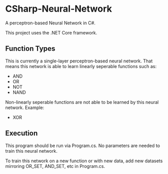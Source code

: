 # CSharp-Neural-Network
A perceptron-based Neural Network in C#.

This project uses the .NET Core framework.

## Function Types
This is currently a single-layer perceptron-based neural network. That means this network is able to learn linearly seperable functions such as:
* AND
* OR
* NOT
* NAND

Non-linearly seperable functions are not able to be learned by this neural network. Example:
* XOR

## Execution
This program should be run via Program.cs. No parameters are needed to train this neural network.

To train this network on a new function or with new data, add new datasets mirroring OR_SET, AND_SET, etc in Program.cs.
